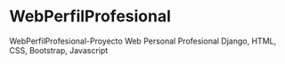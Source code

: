 # WebPerfilProfesional
WebPerfilProfesional-Proyecto Web Personal Profesional Django, HTML, CSS, Bootstrap, Javascript
